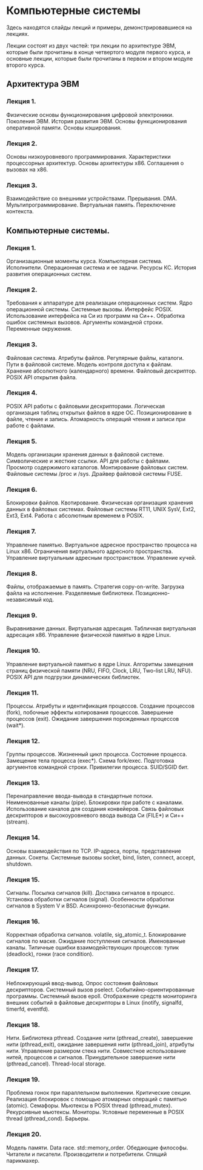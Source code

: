 # Компьютерные системы

Здесь находятся слайды лекций и примеры, демонстрировавшиеся на лекциях.

Лекции состоят из двух частей: три лекции по архитектуре ЭВМ,
которые были прочитаны в конце четвертого модуля первого курса,
и основные лекции, которые были прочитаны в первом и втором модуле
второго курса.

## Архитектура ЭВМ

### Лекция 1.

Физические основы функционирования цифровой электроники.
Поколения ЭВМ.
История развития ЭВМ.
Основы функционирования оперативной памяти.
Основы кэширования.

### Лекция 2.

Основы низкоуровневого программирования.
Характеристики процессорных архитектур.
Основы архитектуры x86.
Соглашения о вызовах на x86.

### Лекция 3.

Взаимодействие со внешними устройствами.
Прерывания.
DMA.
Мультипрограммирование.
Виртуальная память.
Переключение контекста.

## Компьютерные системы.

### Лекция 1.

Организационные моменты курса.
Компьютерная система. Исполнители.
Операционная система и ее задачи.
Ресурсы КС.
История развития операционных систем.

### Лекция 2.

Требования к аппаратуре для реализации операционных систем.
Ядро операционной системы. Системные вызовы.
Интерфейс POSIX. Использование интерфейса на Си из программ на Си++.
Обработка ошибок системных вызовов. Аргументы командной строки.
Переменные окружения.

### Лекция 3.

Файловая система. Атрибуты файлов. Регулярные файлы, каталоги.
Пути в файловой системе. Модель контроля доступа к файлам.
Хранение абсолютного (календарного) времени.
Файловый дескриптор. POSIX API открытия файла.

### Лекция 4.

POSIX API работы с файловыми дескрипторами.
Логическая организация таблиц открытых файлов в ядре ОС.
Позиционирование в файле, чтение и запись.
Атомарность операций чтения и записи при работе с файлами.

### Лекция 5.

Модель организации хранения данных в файловой системе.
Символические и жесткие ссылки. API для работы с файлами.
Просмотр содержимого каталогов.
Монтирование файловых систем.
Файловые системы /proc и /sys.
Драйвер файловой системы FUSE.

### Лекция 6.

Блокировки файлов. Квотирование.
Физическая организация хранения данных в файловых системах.
Файловые системы RT11, UNIX SysV, Ext2, Ext3, Ext4.
Работа с абсолютным временем в POSIX.

### Лекция 7.

Управление памятью.
Виртуальное адресное пространство процесса на Linux x86.
Ограничения виртуального адресного пространства.
Управление виртуальным адресным пространством.
Управление кучей.

### Лекция 8.

Файлы, отображаемые в память.
Стратегия copy-on-write.
Загрузка файла на исполнение.
Разделяемые библиотеки.
Позиционно-независимый код.

### Лекция 9.

Выравнивание данных.
Виртуальная адресация.
Табличная виртуальная адресация x86.
Управление физической памятью в ядре Linux.

### Лекция 10.

Управление виртуальной памятью в ядре Linux.
Алгоритмы замещения страниц физической памяти
(NRU, FIFO, Clock, LRU, Two-list LRU, NFU).
POSIX API для подгрузки динамических библиотек.

### Лекция 11.

Процессы. Атрибуты и идентификация процессов.
Создание процессов (fork), побочные эффекты копирования процессов.
Завершение процессов (exit). Ожидание завершения порожденных
процессов (wait*).

### Лекция 12.

Группы процессов. Жизненный цикл процесса. Состояние процесса.
Замещение тела процесса (exec*).
Схема fork/exec. Подготовка аргументов командной строки.
Привилегии процесса. SUID/SGID бит.

### Лекция 13.

Перенаправление ввода-вывода в стандартные потоки.
Неименованные каналы (pipe). Блокировки при работе
с каналами. Использование каналов для создания
конвейеров.
Связь файловых дескрипторов и высокоуровневого ввода вывода
Си (FILE*) и Си++ (stream).

### Лекция 14.

Основы взаимодействия по TCP. IP-адреса, порты, представление данных.
Сокеты. Системные вызовы socket, bind, listen, connect, accept, shutdown.

### Лекция 15.

Сигналы. Посылка сигналов (kill). Доставка сигналов в процесс.
Установка обработки сигналов (signal). Особенности обработки сигналов
в System V и BSD. Асинхронно-безопасные функции.

### Лекция 16.

Корректная обработка сигналов. volatile, sig_atomic_t. 
Блокирование сигналов по маске. Ожидание поступления сигналов.
Именованные каналы.
Типичные ошибки взаимодействующих процессов: тупик (deadlock), гонки (race condition).

### Лекция 17.

Неблокирующий ввод-вывод. Опрос состояния файловых дескрипторов. Системный вызов pselect.
Событийно-ориентированные программы. Системный вызов epoll. 
Отображение средств мониторинга внешних событий в файловые дескрипторы в Linux (inotify, signalfd, timerfd, eventfd).

### Лекция 18.

Нити. Библиотека pthread. Создание нити (pthread_create), завершение нити (pthread_exit),
ожидание завершения нити (pthread_join), атрибуты нити. Управление размером стека нити.
Совместное использование нитей, процессов и сигналов. Принудительное завершение нити (pthread_cancel).
Thread-local storage.

### Лекция 19.

Проблема гонок при параллельном выполнении. Критические секции. 
Реализация блокировок с помощью атомарных операций с памятью (atomic).
Семафоры. Мьютексы в POSIX thread (pthread_mutex). Рекурсивные мьютексы.
Мониторы. Условные переменные в POSIX thread (pthread_cond). Барьеры.

### Лекция 20.

Модель памяти. Data race. std::memory_order.
Обедающие философы. Читатели и писатели. Производители и потребители.
Спящий парикмахер.

